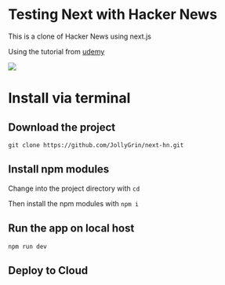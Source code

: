 # Testing Next with Hacker News

This is a clone of Hacker News using next.js

Using the tutorial from [udemy](https://www.udemy.com/universal-react-with-nextjs-the-ultimate-guide/)

![](https://i.imgur.com/I2C1kIs.png)

# Install via terminal

## Download the project

`git clone https://github.com/JollyGrin/next-hn.git`

## Install npm modules

Change into the project directory with `cd`

Then install the npm modules with `npm i`

## Run the app on local host

`npm run dev`

## Deploy to Cloud
